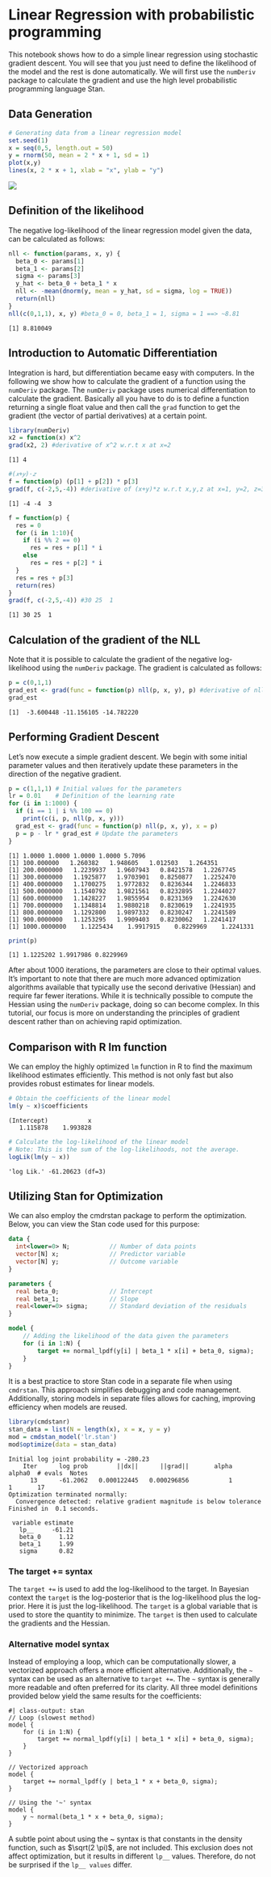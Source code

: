 # Linear Regression with probabilistic programming

This notebook shows how to do a simple linear regression using
stochastic gradient descent. You will see that you just need to define
the likelihood of the model and the rest is done automatically. We will
first use the `numDeriv` package to calculate the gradient and use the
high level probabilistic programming language Stan.

## Data Generation

``` r
# Generating data from a linear regression model
set.seed(1)
x = seq(0,5, length.out = 50)
y = rnorm(50, mean = 2 * x + 1, sd = 1)
plot(x,y)
lines(x, 2 * x + 1, xlab = "x", ylab = "y")
```

![](lin_regression_numdiff.markdown_strict_files/figure-markdown_strict/unnamed-chunk-1-1.png)

## Definition of the likelihood

The negative log-likelihood of the linear regression model given the
data, can be calculated as follows:

``` r
nll <- function(params, x, y) {
  beta_0 <- params[1]
  beta_1 <- params[2]
  sigma <- params[3]
  y_hat <- beta_0 + beta_1 * x 
  nll <- -mean(dnorm(y, mean = y_hat, sd = sigma, log = TRUE))
  return(nll)
}
nll(c(0,1,1), x, y) #beta_0 = 0, beta_1 = 1, sigma = 1 ==> ~8.81
```

    [1] 8.810049

## Introduction to Automatic Differentiation

Integration is hard, but differentiation became easy with computers. In
the following we show how to calculate the gradient of a function using
the `numDeriv` package. The `numDeriv` package uses numerical
differentiation to calculate the gradient. Basically all you have to do
is to define a function returning a single float value and then call the
`grad` function to get the gradient (the vector of partial derivatives)
at a certain point.

``` r
library(numDeriv)
x2 = function(x) x^2
grad(x2, 2) #derivative of x^2 w.r.t x at x=2
```

    [1] 4

``` r
#(𝑥+𝑦)⋅𝑧
f = function(p) (p[1] + p[2]) * p[3]
grad(f, c(-2,5,-4)) #derivative of (x+y)*z w.r.t x,y,z at x=1, y=2, z=3
```

    [1] -4 -4  3

``` r
f = function(p) {
  res = 0
  for (i in 1:10){
    if (i %% 2 == 0)
      res = res + p[1] * i
    else
      res = res + p[2] * i
  }
  res = res + p[3]
  return(res)
}
grad(f, c(-2,5,-4)) #30 25  1
```

    [1] 30 25  1

## Calculation of the gradient of the NLL

Note that it is possible to calculate the gradient of the negative
log-likelihood using the `numDeriv` package. The gradient is calculated
as follows:

``` r
p = c(0,1,1)
grad_est <- grad(func = function(p) nll(p, x, y), p) #derivative of nll w.r.t p
grad_est
```

    [1]  -3.600448 -11.156105 -14.782220

## Performing Gradient Descent

Let’s now execute a simple gradient descent. We begin with some initial
parameter values and then iteratively update these parameters in the
direction of the negative gradient.

``` r
p = c(1,1,1) # Initial values for the parameters
lr = 0.01    # Definition of the learning rate
for (i in 1:1000) {
  if (i == 1 | i %% 100 == 0)
    print(c(i, p, nll(p, x, y)))
  grad_est <- grad(func = function(p) nll(p, x, y), x = p)
  p = p - lr * grad_est # Update the parameters
}
```

    [1] 1.0000 1.0000 1.0000 1.0000 5.7096
    [1] 100.000000   1.260382   1.948605   1.012503   1.264351
    [1] 200.0000000   1.2239937   1.9607943   0.8421578   1.2267745
    [1] 300.0000000   1.1925877   1.9703901   0.8250877   1.2252470
    [1] 400.0000000   1.1700275   1.9772832   0.8236344   1.2246833
    [1] 500.0000000   1.1540792   1.9821561   0.8232895   1.2244027
    [1] 600.0000000   1.1428227   1.9855954   0.8231369   1.2242630
    [1] 700.0000000   1.1348814   1.9880218   0.8230619   1.2241935
    [1] 800.0000000   1.1292800   1.9897332   0.8230247   1.2241589
    [1] 900.0000000   1.1253295   1.9909403   0.8230062   1.2241417
    [1] 1000.0000000    1.1225434    1.9917915    0.8229969    1.2241331

``` r
print(p)
```

    [1] 1.1225202 1.9917986 0.8229969

After about 1000 iterations, the parameters are close to their optimal
values. It’s important to note that there are much more advanced
optimization algorithms available that typically use the second
derivative (Hessian) and require far fewer iterations. While it is
technically possible to compute the Hessian using the `numDeriv`
package, doing so can become complex. In this tutorial, our focus is
more on understanding the principles of gradient descent rather than on
achieving rapid optimization.

## Comparison with R lm function

We can employ the highly optimized `lm` function in R to find the
maximum likelihood estimates efficiently. This method is not only fast
but also provides robust estimates for linear models.

``` r
# Obtain the coefficients of the linear model
lm(y ~ x)$coefficients
```

    (Intercept)           x 
       1.115878    1.993828 

``` r
# Calculate the log-likelihood of the linear model
# Note: This is the sum of the log-likelihoods, not the average.
logLik(lm(y ~ x)) 
```

    'log Lik.' -61.20623 (df=3)

## Utilizing Stan for Optimization

We can also employ the cmdrstan package to perform the optimization.
Below, you can view the Stan code used for this purpose:

``` stan
data {
  int<lower=0> N;           // Number of data points
  vector[N] x;              // Predictor variable
  vector[N] y;              // Outcome variable
}

parameters {
  real beta_0;              // Intercept
  real beta_1;              // Slope
  real<lower=0> sigma;      // Standard deviation of the residuals
}

model {
    // Adding the likelihood of the data given the parameters
    for (i in 1:N) {
        target += normal_lpdf(y[i] | beta_1 * x[i] + beta_0, sigma);
    }
}
```

It is a best practice to store Stan code in a separate file when using
`cmdrstan`. This approach simplifies debugging and code management.
Additionally, storing models in separate files allows for caching,
improving efficiency when models are reused.

``` r
library(cmdstanr)
stan_data = list(N = length(x), x = x, y = y)
mod = cmdstan_model('lr.stan')
mod$optimize(data = stan_data)
```

    Initial log joint probability = -280.23 
        Iter      log prob        ||dx||      ||grad||       alpha      alpha0  # evals  Notes  
          13      -61.2062   0.000122445   0.000296856           1           1       17    
    Optimization terminated normally:  
      Convergence detected: relative gradient magnitude is below tolerance 
    Finished in  0.1 seconds.

     variable estimate
       lp__     -61.21
       beta_0     1.12
       beta_1     1.99
       sigma      0.82

### The target += syntax

The `target +=` is used to add the log-likelihood to the target. In
Bayesian context the `target` is the log-posterior that is the
log-likelihood plus the log-prior. Here it is just the log-likelihood.
The `target` is a global variable that is used to store the quantity to
minimize. The `target` is then used to calculate the gradients and the
Hessian.

### Alternative model syntax

Instead of employing a loop, which can be computationally slower, a
vectorized approach offers a more efficient alternative. Additionally,
the `~` syntax can be used as an alternative to `target +=`. The `~`
syntax is generally more readable and often preferred for its clarity.
All three model definitions provided below yield the same results for
the coefficients:

```
#| class-output: stan
// Loop (slowest method)
model {
    for (i in 1:N) {
        target += normal_lpdf(y[i] | beta_1 * x[i] + beta_0, sigma);
    }
}

// Vectorized approach
model {
    target += normal_lpdf(y | beta_1 * x + beta_0, sigma);
}

// Using the '~' syntax
model {
    y ~ normal(beta_1 * x + beta_0, sigma);
}
```

A subtle point about using the ~ syntax is that constants in the density
function, such as $\sqrt(2 \pi)$, are not included. This exclusion does
not affect optimization, but it results in different `lp__` values.
Therefore, do not be surprised if the `lp__ values` differ.
